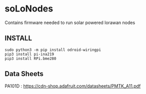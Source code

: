 # soLoNodes
Contains firmware needed to run solar powered lorawan nodes

## INSTALL 
```
sudo python3 -m pip install odroid-wiringpi
pip3 install pi-ina219
pip3 install RPi.bme280
```

## Data Sheets 
PA101D : https://cdn-shop.adafruit.com/datasheets/PMTK_A11.pdf

